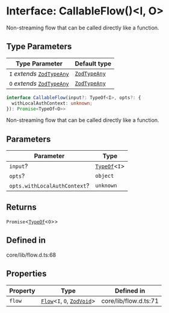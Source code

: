 # Interface: CallableFlow()\<I, O\>

Non-streaming flow that can be called directly like a function.

## Type Parameters

| Type Parameter | Default type |
| ------ | ------ |
| `I` *extends* [`ZodTypeAny`](../namespaces/z/type-aliases/ZodTypeAny.md) | [`ZodTypeAny`](../namespaces/z/type-aliases/ZodTypeAny.md) |
| `O` *extends* [`ZodTypeAny`](../namespaces/z/type-aliases/ZodTypeAny.md) | [`ZodTypeAny`](../namespaces/z/type-aliases/ZodTypeAny.md) |

```ts
interface CallableFlow(input?: TypeOf<I>, opts?: {
  withLocalAuthContext: unknown;
}): Promise<TypeOf<O>>
```

Non-streaming flow that can be called directly like a function.

## Parameters

| Parameter | Type |
| ------ | ------ |
| `input`? | [`TypeOf`](../namespaces/z/type-aliases/TypeOf.md)\<`I`\> |
| `opts`? | `object` |
| `opts.withLocalAuthContext`? | `unknown` |

## Returns

`Promise`\<[`TypeOf`](../namespaces/z/type-aliases/TypeOf.md)\<`O`\>\>

## Defined in

core/lib/flow.d.ts:68

## Properties

| Property | Type | Defined in |
| ------ | ------ | ------ |
| `flow` | [`Flow`](../classes/Flow.md)\<`I`, `O`, [`ZodVoid`](../namespaces/z/classes/ZodVoid.md)\> | core/lib/flow.d.ts:71 |
